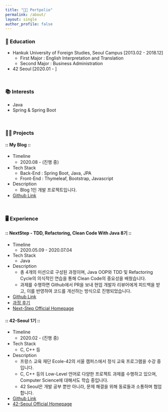 ```yaml
---
title: "👨‍💻 Portpolio"
permalink: /about/
layout: single
author_profile: false
---
```


### 🏫 Education

* Hankuk University of Foreign Studies, Seoul Campus [2013.02 - 2018.12]
  * First Major : English Interpretation and Translation
  * Second Major : Business Administration
* 42 Seoul [2020.01 - ]

<br>

### 📚 Interests

* Java
* Spring & Spring Boot

<br>

### 👨‍💻 Projects

#### :: My Blog ::

* Timeline
  * 2020.08 - (진행 중)
* Tech Stack
  * Back-End : Spring Boot, Java, JPA
  * Front-End : Thymeleaf, Bootstrap, Javascript
* Description
  * Blog 1인  개발 프로젝트입니다.
* [Github Link](https://github.com/xlffm3/springboot-myblog)

<br>

### 🖥️ Experience

#### :: NextStep - TDD, Refactoring, Clean Code With Java 8기 ::

* Timeline
  * 2020.05.09 - 2020.07.04
* Tech Stack
  * Java
* Description
  * 총 4개의 미션으로 구성된 과정이며, Java OOP와 TDD 및 Refactoring Cycle의 의식적인 연습을 통해 Clean Code의 중요성을 배웠습니다.
  * 과제를 수행하면 Github에서 PR을 보내 현업 개발자 리뷰어에게 피드백을 받고, 이를 반영하여 코드를 개선하는 방식으로 진행되었습니다.
* [Github Link](https://github.com/xlffm3/NextStep-TDD)
* [과정 후기](https://xlffm3.github.io/etc/NextStep_TDD/)
* [Next-Step Official Homepage](https://edu.nextstep.camp/)

#### :: 42-Seoul 1기 ::

* Timeline
  * 2020.02 - (진행 중)
* Tech Stack
  * C, C++ 등
* Description
  * 프랑스 교육 재단 Ecole-42의 서울 캠퍼스에서 정식 교육 프로그램을 수강 중입니다.
  * C, C++ 등의 Low-Level 언어로 다양한 프로젝트 과제를 수행하고 있으며, Computer Science에 대해서도 학습 중입니다.
  * 42 Seoul은 개발 공부 뿐만 아니라, 문제 해결을 위해 동료들과 소통하며 협업합니다.
* [Github Link](https://github.com/xlffm3/springboot-myblog)
* [42-Seoul Official Homepage](https://42seoul.kr/)
